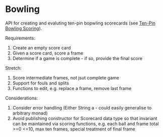 # Bowling

API for creating and evaluting ten-pin bopwling scorecards (see [Ten-Pin Bowling Scoring](https://en.wikipedia.org/wiki/Ten-pin_bowling)).

Requirements:

1. Create an empty score card
2. Given a score card, score a frame
3. Determine if a game is complete - if so, provide the final score

Stretch:
1. Score intermediate frames, not jsut complete game
2. Support for fouls and splits
3. Functions to edit, e.g. replace a frame, remove last frame

Considerations:
1. Consider error handling (Either String a  - could easily generalise to arbitrary monad)
2. Avoid publishing constructor for Scorecard data type so that invariant can be maintained via scoring functions, e.g. each ball and frame total >=0 <=10, max ten frames, special treatment of final frame
